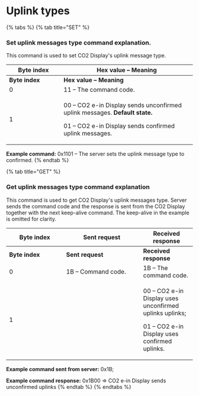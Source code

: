 # Uplink types

{% tabs %}
{% tab title="SET" %}
### Set uplink messages type command explanation.

This command is used to set CO2 Display's uplink message type.&#x20;



<table data-header-hidden><thead><tr><th width="131">Byte index</th><th>Hex value – Meaning</th></tr></thead><tbody><tr><td><strong>Byte index</strong></td><td><strong>Hex value – Meaning</strong></td></tr><tr><td>0</td><td>11 – The command code.</td></tr><tr><td>1</td><td><p>00 – CO2 e-in Display sends unconfirmed uplink messages. <strong>Default state.</strong></p><p>01 – CO2 e-in Display sends confirmed uplink messages. </p></td></tr></tbody></table>

**Example command:** 0x1101 – The server sets the uplink message type to confirmed.
{% endtab %}

{% tab title="GET" %}
### Get uplink messages type command explanation

This command is used to get CO2 Display's uplink messages type. Server sends the command code and the response is sent from the CO2 Display together with the next keep-alive command. The keep-alive in the example is omitted for clarity.



<table data-header-hidden><thead><tr><th width="137.99999999999997">Byte index</th><th width="192">Sent request</th><th>Received response</th></tr></thead><tbody><tr><td><strong>Byte index</strong></td><td><strong>Sent request</strong></td><td><strong>Received response</strong></td></tr><tr><td>0</td><td>1B – Command code.</td><td>1B – The command code.</td></tr><tr><td>1</td><td></td><td><p>00 – CO2 e-in Display uses unconfirmed uplinks uplinks;</p><p>01 – CO2 e-in Display uses confirmed uplinks.</p></td></tr></tbody></table>

**Example command sent from server:** 0x1B;

**Example command response:** 0x1B00 => CO2 e-in Display sends unconfirmed uplinks
{% endtab %}
{% endtabs %}
